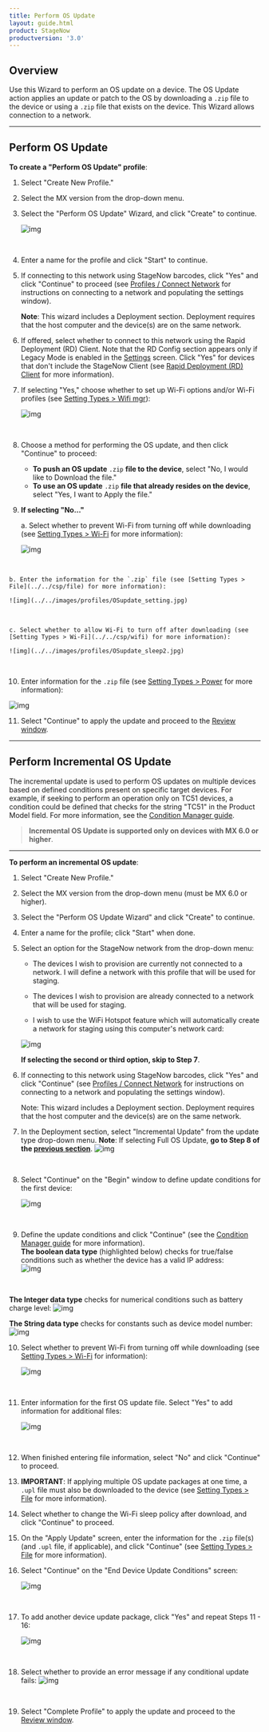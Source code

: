 ```yaml
---
title: Perform OS Update
layout: guide.html
product: StageNow
productversion: '3.0'
---
```


## Overview

Use this Wizard to perform an OS update on a device. The OS Update action applies an update or patch to the OS by downloading a `.zip` file to the device or using a `.zip` file that exists on the device. This Wizard allows connection to a network. 

-----

## Perform OS Update

**To create a "Perform OS Update" profile**:

1. Select "Create New Profile."

2. Select the MX version from the drop-down menu.

3. Select the "Perform OS Update" Wizard, and click "Create" to continue. 

    ![img](../../images/profiles/OSupdate_name.jpg)
<br>

4. Enter a name for the profile and click "Start" to continue.

5. If connecting to this network using StageNow barcodes, click "Yes" and click "Continue" to proceed (see [Profiles / Connect Network](../../Profiles/ConnectNetwork) for instructions on connecting to a network and populating the settings window).

    **Note**: This wizard includes a Deployment section. Deployment requires that the host computer and the device(s) are on the same network. 

6. If offered, select whether to connect to this network using the Rapid Deployment (RD) Client. Note that the RD Config section appears only if Legacy Mode is enabled in the [Settings](../../gettingstarted?Settings) screen. Click "Yes" for devices that don't include the StageNow Client (see [Rapid Deployment (RD) Client](../../stageclient?Rapid%20Deployment%20Client) for more information).

7. If selecting "Yes," choose whether to set up Wi-Fi options and/or Wi-Fi profiles (see [Setting Types > Wifi mgr](../../csp/wifi)):

    ![img](../../images/profiles/OSupdate_deploy1.jpg)
<br>

8. Choose a method for performing the OS update, and then click "Continue" to proceed:

    * **To push an OS update** `.zip` **file to the device**, select "No, I would like to Download the file."
    * **To use an OS update** `.zip` **file that already resides on the device**, select "Yes, I want to Apply the file."

9. **If selecting "No..."** 

    a. Select whether to prevent Wi-Fi from turning off while downloading (see [Setting Types > Wi-Fi](../../csp/wifi) for more information): 

    ![img](../../images/profiles/OSupdate_sleep.jpg)
<br>

    b. Enter the information for the `.zip` file (see [Setting Types > File](../../csp/file) for more information):

    ![img](../../images/profiles/OSupdate_setting.jpg)
<br>

    c. Select whether to allow Wi-Fi to turn off after downloading (see [Setting Types > Wi-Fi](../../csp/wifi) for more information):

    ![img](../../images/profiles/OSupdate_sleep2.jpg)
<br>

10. Enter information for the `.zip` file (see [Setting Types > Power](../../csp/power) for more information):

   ![img](../../images/profiles/OSupdate_sourcefile.jpg)
<br>

11. Select "Continue" to apply the update and proceed to the [Review window](../../stagingprofiles?Review).

-----

## Perform Incremental OS Update

The incremental update is used to perform OS updates on multiple devices based on defined conditions present on specific target devices. For example, if seeking to perform an operation only on TC51 devices, a condition could be defined that checks for the string "TC51" in the Product Model field. For more information, see the [Condition Manager guide](../../csp/condition/).  

> **Incremental OS Update is supported only on devices with MX 6.0 or higher**.

-----

**To perform an incremental OS update**:

1. Select "Create New Profile."

2. Select the MX version from the drop-down menu (must be MX 6.0 or higher).

3. Select the "Perform OS Update Wizard" and click "Create" to continue. 

4. Enter a name for the profile; click "Start" when done.

5. Select an option for the StageNow network from the drop-down menu:

   * The devices I wish to provision are currently not connected to a network. I will define a network with this profile that will be used for staging.

   * The devices I wish to provision are already connected to a network that will be used for staging. 

   * I wish to use the WiFi Hotspot feature which will automatically create a network for staging using this computer's network card:

   ![img](../../images/profiles/OSUpdate_6_NetworkType.jpg)

   **If selecting the second or third option, skip to Step 7**. 

6. If connecting to this network using StageNow barcodes, click "Yes" and click "Continue" (see [Profiles / Connect Network](../../Profiles/ConnectNetwork) for instructions on connecting to a network and populating the settings window). 

    Note: This wizard includes a Deployment section. Deployment requires that the host computer and the device(s) are on the same network. 

7. In the Deployment section, select "Incremental Update" from the update type drop-down menu.
    **Note**: If selecting Full OS Update, **go to Step 8 of the [previous section](#performosupdate)**.
   ![img](../../images/profiles/OSUpdate_6_UpdateType.jpg)
<br>

8. Select "Continue" on the "Begin" window to define update conditions for the first device:

   ![img](../../images/profiles/OSUpdate_6_Incremental1.jpg)
<br>

9. Define the update conditions and click "Continue" (see the [Condition Manager guide](../../csp/condition/) for more information). <br>
   **The boolean data type** (highlighted below) checks for true/false conditions such as whether the device has a valid IP address:  
   ![img](../../images/profiles/OSUpdate_6_Incremental2.jpg)
<br>

   **The Integer data type** checks for numerical conditions such as battery charge level: 
   ![img](../../images/profiles/sn_OS_incr1_upl.png)
<br>

   **The String data type** checks for constants such as device model number:  
   ![img](../../images/profiles/sn_OS_incr_upl.png)
<br>

10. Select whether to prevent Wi-Fi from turning off while downloading (see [Setting Types > Wi-Fi](../../csp/wifi) for information):

    ![img](../../images/profiles/OSupdate_sleep.jpg)
<br>

11. Enter information for the first OS update file. Select "Yes" to add information for additional files:

    ![img](../../images/profiles/OSUpdate_6_DownloadFile.jpg)
<br>

12. When finished entering file information, select "No" and click "Continue" to proceed.

13. **IMPORTANT**: If applying multiple OS update packages at one time, a `.upl` file must also be downloaded to the device (see [Setting Types > File](../../csp/file) for more information).

14. Select whether to change the Wi-Fi sleep policy after download, and click "Continue" to proceed.

15. On the "Apply Update" screen, enter the information for the `.zip` file(s) (and `.upl` file, if applicable), and click "Continue" (see [Setting Types > File](../../csp/file) for more information).

16. Select "Continue" on the "End Device Update Conditions" screen:

    ![img](../../images/profiles/OSUpdate_6_IncrementalEnd.jpg)
<br>

17. To add another device update package, click "Yes" and repeat Steps 11 - 16:

    ![img](../../images/profiles/OSUpdate_6_IncrementalAnother.jpg)
<br>

18. Select whether to provide an error message if any conditional update fails:
    ![img](../../images/profiles/OSUpdate_6_Review.jpg)
<br>

19. Select "Complete Profile" to apply the update and proceed to the [Review window](../../stagingprofiles?Review). 

